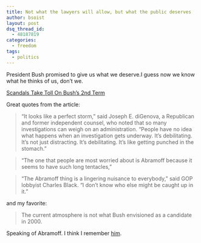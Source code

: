```yaml
---
title: Not what the lawyers will allow, but what the public deserves
author: bsoist
layout: post
dsq_thread_id:
  - 48187819
categories:
  - freedom
tags:
  - politics
---
```

President Bush promised to give us what we deserve.I guess now we know what he thinks of us, don&#8217;t we.

[Scandals Take Toll On Bush&#8217;s 2nd Term][1]

Great quotes from the article:  


> &#8220;It looks like a perfect storm,&#8221; said Joseph E. diGenova, a Republican and former independent counsel, who noted that so many investigations can weigh on an administration. &#8220;People have no idea what happens when an investigation gets underway. It&#8217;s debilitating. It&#8217;s not just distracting. It&#8217;s debilitating. It&#8217;s like getting punched in the stomach.&#8221;

> &#8220;The one that people are most worried about is Abramoff because it seems to have such long tentacles,&#8221;

> &#8220;The Abramoff thing is a lingering nuisance to everybody,&#8221; said GOP lobbyist Charles Black. &#8220;I don&#8217;t know who else might be caught up in it.&#8221;

and my favorite:  

> The current atmosphere is not what Bush envisioned as a candidate in 2000.

Speaking of Abramoff. I think I remember [him][2].

 [1]: http://www.washingtonpost.com/wp-dyn/content/article/2005/10/13/AR2005101301955.html
 [2]: http://bsoist.geexfiles.com/index.php/2005/06/22/indianzcom-news-gaming-leads-to-new-concerns-about-lobbyists/
